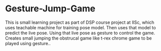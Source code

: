 # Gesture-Jump-Game
This is small learning project as part of DSP course project at IISc, which uses teachable machine for training pose model. Then uses that model to predict the live pose. Using that live pose as gesture to control the game. Creates small jumping the obstrucal game like t-rex chrome game to be played using gesture..
